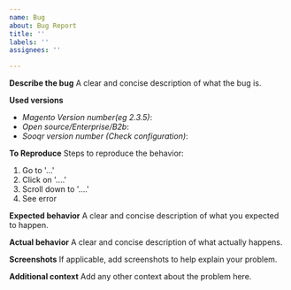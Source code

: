 ```yaml
---
name: Bug
about: Bug Report
title: ''
labels: ''
assignees: ''

---
```


**Describe the bug**
A clear and concise description of what the bug is.

**Used versions**
- *Magento Version number(eg 2.3.5)*:
- *Open source/Enterprise/B2b*:
- *Sooqr version number (Check configuration)*:

**To Reproduce**
Steps to reproduce the behavior:
1. Go to '...'
2. Click on '....'
3. Scroll down to '....'
4. See error

**Expected behavior**
A clear and concise description of what you expected to happen.

**Actual behavior**
A clear and concise description of what actually happens.

**Screenshots**
If applicable, add screenshots to help explain your problem.

**Additional context**
Add any other context about the problem here.